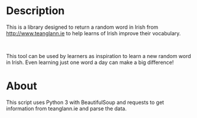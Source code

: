 # Description

This is a library designed to return a random word in Irish
from http://www.teanglann.ie to help learns of Irish improve
their vocabulary.

<br>

This tool can be used by learners as inspiration to learn a
new random word in Irish. Even learning just one word a day can
make a big difference!

# About

This script uses Python 3 with BeautifulSoup and requests to
get information from teanglann.ie and parse the data.
